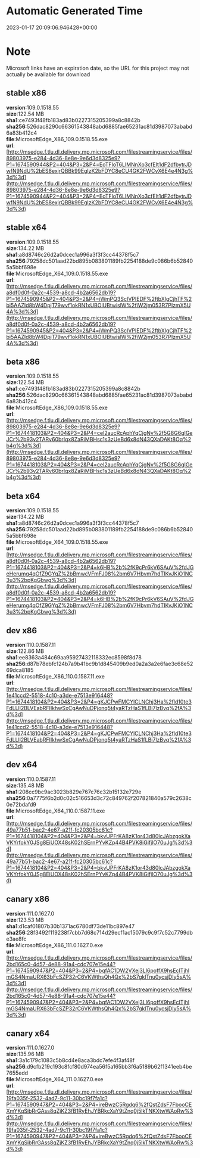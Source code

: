 # Automatic Generated Time
2023-01-17 20:09:06.946428+00:00

# Note
Microsoft links have an expiration date, so the URL for this project may not actually be available for download

## stable x86
**version**:109.0.1518.55  
**size**:122.54 MB  
**sha1**:ce7493f48fb183ad83b0227315205399a8c8842b  
**sha256**:526dac8290c66361543848abd6885fae65231ac81d3987073ababd6a83b412c4  
**file**:MicrosoftEdge_X86_109.0.1518.55.exe  
**url**:[http://msedge.f.tlu.dl.delivery.mp.microsoft.com/filestreamingservice/files/89803975-e284-4d36-8e8e-9e6d3d8325e9?P1=1674590944&P2=404&P3=2&P4=EoTFloT6LlMNnXo3cfElt1dF2dfbytrJDwfN9NdU%2bES8exjrQBBk99EgIzK2bFDYC8eCU4GK2FWCvX6E4e4N3g%3d%3d](http://msedge.f.tlu.dl.delivery.mp.microsoft.com/filestreamingservice/files/89803975-e284-4d36-8e8e-9e6d3d8325e9?P1=1674590944&P2=404&P3=2&P4=EoTFloT6LlMNnXo3cfElt1dF2dfbytrJDwfN9NdU%2bES8exjrQBBk99EgIzK2bFDYC8eCU4GK2FWCvX6E4e4N3g%3d%3d)  

## stable x64
**version**:109.0.1518.55  
**size**:134.22 MB  
**sha1**:a8d8746c26d2a0dcec1a996a3f3f3cc44378f5c7  
**sha256**:79258dc501aad22bd895b083801189fb2254188de9c086b6b528405a5bbf698e  
**file**:MicrosoftEdge_X64_109.0.1518.55.exe  
**url**:[http://msedge.f.tlu.dl.delivery.mp.microsoft.com/filestreamingservice/files/a8df0d0f-0a2c-4539-a8cd-4b2a6562db19?P1=1674590945&P2=404&P3=2&P4=iWmPQ3ScIVPIEDF%2ftbXlgCjhTF%2bi5AAZId8bW4DpjT79wvf1okRN1xUBOlUBtwislW%2fiW2jm053R7PIzmX5U4A%3d%3d](http://msedge.f.tlu.dl.delivery.mp.microsoft.com/filestreamingservice/files/a8df0d0f-0a2c-4539-a8cd-4b2a6562db19?P1=1674590945&P2=404&P3=2&P4=iWmPQ3ScIVPIEDF%2ftbXlgCjhTF%2bi5AAZId8bW4DpjT79wvf1okRN1xUBOlUBtwislW%2fiW2jm053R7PIzmX5U4A%3d%3d)  

## beta x86
**version**:109.0.1518.55  
**size**:122.54 MB  
**sha1**:ce7493f48fb183ad83b0227315205399a8c8842b  
**sha256**:526dac8290c66361543848abd6885fae65231ac81d3987073ababd6a83b412c4  
**file**:MicrosoftEdge_X86_109.0.1518.55.exe  
**url**:[http://msedge.f.tlu.dl.delivery.mp.microsoft.com/filestreamingservice/files/89803975-e284-4d36-8e8e-9e6d3d8325e9?P1=1674418103&P2=404&P3=2&P4=cel2aucRcAphYqCjgNv%2f5G8G6gIGeJCr%2b93v2TARv60brIqx8ZaRiMBHsc1s3zUeBd6x8dN43QXaDAKt8Oq%2b4g%3d%3d](http://msedge.f.tlu.dl.delivery.mp.microsoft.com/filestreamingservice/files/89803975-e284-4d36-8e8e-9e6d3d8325e9?P1=1674418103&P2=404&P3=2&P4=cel2aucRcAphYqCjgNv%2f5G8G6gIGeJCr%2b93v2TARv60brIqx8ZaRiMBHsc1s3zUeBd6x8dN43QXaDAKt8Oq%2b4g%3d%3d)  

## beta x64
**version**:109.0.1518.55  
**size**:134.22 MB  
**sha1**:a8d8746c26d2a0dcec1a996a3f3f3cc44378f5c7  
**sha256**:79258dc501aad22bd895b083801189fb2254188de9c086b6b528405a5bbf698e  
**file**:MicrosoftEdge_X64_109.0.1518.55.exe  
**url**:[http://msedge.f.tlu.dl.delivery.mp.microsoft.com/filestreamingservice/files/a8df0d0f-0a2c-4539-a8cd-4b2a6562db19?P1=1674418103&P2=404&P3=2&P4=k6HB%2b%2fK9cPr6kV6SAuV%2fdJGeHerumg4qOfZ9GYqZ%2bBmwcVFmFJ08%2bm6V7Hbvm7hdTIKvJKiO1NC3u3%2bpKgGbwg%3d%3d](http://msedge.f.tlu.dl.delivery.mp.microsoft.com/filestreamingservice/files/a8df0d0f-0a2c-4539-a8cd-4b2a6562db19?P1=1674418103&P2=404&P3=2&P4=k6HB%2b%2fK9cPr6kV6SAuV%2fdJGeHerumg4qOfZ9GYqZ%2bBmwcVFmFJ08%2bm6V7Hbvm7hdTIKvJKiO1NC3u3%2bpKgGbwg%3d%3d)  

## dev x86
**version**:110.0.1587.11  
**size**:122.86 MB  
**sha1**:ee8363a484c69aa95927432118332ec8598f8d78  
**sha256**:d87b78ebfc124b7a9b41bc9b1d845409b9ed0a2a3a2e6fae3c68e5269dca8185  
**file**:MicrosoftEdge_X86_110.0.1587.11.exe  
**url**:[http://msedge.f.tlu.dl.delivery.mp.microsoft.com/filestreamingservice/files/1e41ccd2-5518-4c10-a3de-e7513e916448?P1=1674418104&P2=404&P3=2&P4=gKJCPwFMCYlCLNChj3Ha%2fld10te3FdLLll2BLVEabRFIIkhwSxCgAwNuDPjonq5t4yaRTzHaS1fLBi7lzBvq%2fA%3d%3d](http://msedge.f.tlu.dl.delivery.mp.microsoft.com/filestreamingservice/files/1e41ccd2-5518-4c10-a3de-e7513e916448?P1=1674418104&P2=404&P3=2&P4=gKJCPwFMCYlCLNChj3Ha%2fld10te3FdLLll2BLVEabRFIIkhwSxCgAwNuDPjonq5t4yaRTzHaS1fLBi7lzBvq%2fA%3d%3d)  

## dev x64
**version**:110.0.1587.11  
**size**:135.48 MB  
**sha1**:208cc9bc9ac3023b829e767c76c32b15132e729e  
**sha256**:0a7775f6b2d0c02c516653d3c72c849762f207821840a579c2638c0e72bdafd9  
**file**:MicrosoftEdge_X64_110.0.1587.11.exe  
**url**:[http://msedge.f.tlu.dl.delivery.mp.microsoft.com/filestreamingservice/files/49a77b51-bac2-4e67-a21f-fc20305bc61c?P1=1674418104&P2=404&P3=2&P4=bkvUPFrKA8zK1or43d80lcJAbzgokXaVKYrfokY0JSg8EiUOX48sK02hSErnPYvKZp44B4PVK8iGifjlO70uJg%3d%3d](http://msedge.f.tlu.dl.delivery.mp.microsoft.com/filestreamingservice/files/49a77b51-bac2-4e67-a21f-fc20305bc61c?P1=1674418104&P2=404&P3=2&P4=bkvUPFrKA8zK1or43d80lcJAbzgokXaVKYrfokY0JSg8EiUOX48sK02hSErnPYvKZp44B4PVK8iGifjlO70uJg%3d%3d)  

## canary x86
**version**:111.0.1627.0  
**size**:123.53 MB  
**sha1**:d1caf01807b30b1371ac6780df73de11bc897e47  
**sha256**:28f3492f119238f7cbb7d68c714d29ecf1ac15079c9c9f7c52c7799dbe3ae8fc  
**file**:MicrosoftEdge_X86_111.0.1627.0.exe  
**url**:[http://msedge.f.tlu.dl.delivery.mp.microsoft.com/filestreamingservice/files/2bd165c0-4d57-4e88-91a4-cdc707e15e44?P1=1674590947&P2=404&P3=2&P4=bqfAC1DW2VXej3Ll6poffX9hsEcITjhImGS4NmaURX63bFcSZP32rC6VKWthsQh4Qx%2bS7gklTnu0ycsjDIy5sA%3d%3d](http://msedge.f.tlu.dl.delivery.mp.microsoft.com/filestreamingservice/files/2bd165c0-4d57-4e88-91a4-cdc707e15e44?P1=1674590947&P2=404&P3=2&P4=bqfAC1DW2VXej3Ll6poffX9hsEcITjhImGS4NmaURX63bFcSZP32rC6VKWthsQh4Qx%2bS7gklTnu0ycsjDIy5sA%3d%3d)  

## canary x64
**version**:111.0.1627.0  
**size**:135.96 MB  
**sha1**:3a1c179c1083c5b8cd4e8aca3bdc7efe4f3af48f  
**sha256**:d9cfb219c193c8fcf80d974ea56f5a165bb3f6a5189b62f1341eeb4be7655edd  
**file**:MicrosoftEdge_X64_111.0.1627.0.exe  
**url**:[http://msedge.f.tlu.dl.delivery.mp.microsoft.com/filestreamingservice/files/19fa035f-2532-4ad7-9c11-30bc19f7fa1c?P1=1674590947&P2=404&P3=2&P4=ireBwzC5Rgdq6%2fQstZdsF7FbooCEXmYKqSibRrGAss8qZjKZ3fB1RyEhJYBRkcXaY9tZnq0j5lkTNKXtwWAoRw%3d%3d](http://msedge.f.tlu.dl.delivery.mp.microsoft.com/filestreamingservice/files/19fa035f-2532-4ad7-9c11-30bc19f7fa1c?P1=1674590947&P2=404&P3=2&P4=ireBwzC5Rgdq6%2fQstZdsF7FbooCEXmYKqSibRrGAss8qZjKZ3fB1RyEhJYBRkcXaY9tZnq0j5lkTNKXtwWAoRw%3d%3d)  

